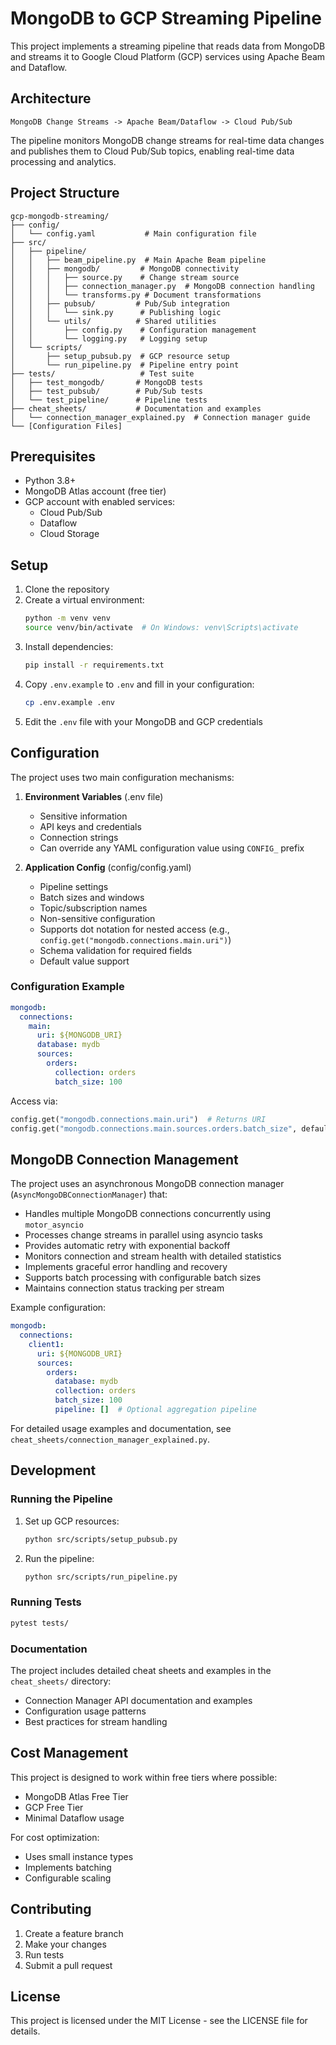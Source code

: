 # MongoDB to GCP Streaming Pipeline

This project implements a streaming pipeline that reads data from MongoDB and streams it to Google Cloud Platform (GCP) services using Apache Beam and Dataflow.

## Architecture

```
MongoDB Change Streams -> Apache Beam/Dataflow -> Cloud Pub/Sub
```

The pipeline monitors MongoDB change streams for real-time data changes and publishes them to Cloud Pub/Sub topics, enabling real-time data processing and analytics.

## Project Structure

```
gcp-mongodb-streaming/
├── config/
│   └── config.yaml           # Main configuration file
├── src/
│   ├── pipeline/
│   │   ├── beam_pipeline.py  # Main Apache Beam pipeline
│   │   ├── mongodb/         # MongoDB connectivity
│   │   │   ├── source.py    # Change stream source
│   │   │   ├── connection_manager.py  # MongoDB connection handling
│   │   │   └── transforms.py # Document transformations
│   │   ├── pubsub/         # Pub/Sub integration
│   │   │   └── sink.py      # Publishing logic
│   │   └── utils/          # Shared utilities
│   │       ├── config.py    # Configuration management
│   │       └── logging.py   # Logging setup
│   └── scripts/
│       ├── setup_pubsub.py  # GCP resource setup
│       └── run_pipeline.py  # Pipeline entry point
├── tests/                   # Test suite
│   ├── test_mongodb/       # MongoDB tests
│   ├── test_pubsub/        # Pub/Sub tests
│   └── test_pipeline/      # Pipeline tests
├── cheat_sheets/           # Documentation and examples
│   └── connection_manager_explained.py  # Connection manager guide
└── [Configuration Files]
```

## Prerequisites

- Python 3.8+
- MongoDB Atlas account (free tier)
- GCP account with enabled services:
  - Cloud Pub/Sub
  - Dataflow
  - Cloud Storage

## Setup

1. Clone the repository
2. Create a virtual environment:
   ```bash
   python -m venv venv
   source venv/bin/activate  # On Windows: venv\Scripts\activate
   ```
3. Install dependencies:
   ```bash
   pip install -r requirements.txt
   ```
4. Copy `.env.example` to `.env` and fill in your configuration:
   ```bash
   cp .env.example .env
   ```
5. Edit the `.env` file with your MongoDB and GCP credentials

## Configuration

The project uses two main configuration mechanisms:
1. **Environment Variables** (.env file)
   - Sensitive information
   - API keys and credentials
   - Connection strings
   - Can override any YAML configuration value using `CONFIG_` prefix

2. **Application Config** (config/config.yaml)
   - Pipeline settings
   - Batch sizes and windows
   - Topic/subscription names
   - Non-sensitive configuration
   - Supports dot notation for nested access (e.g., `config.get("mongodb.connections.main.uri")`)
   - Schema validation for required fields
   - Default value support

### Configuration Example
```yaml
mongodb:
  connections:
    main:
      uri: ${MONGODB_URI}
      database: mydb
      sources:
        orders:
          collection: orders
          batch_size: 100
```

Access via:
```python
config.get("mongodb.connections.main.uri")  # Returns URI
config.get("mongodb.connections.main.sources.orders.batch_size", default=50)  # Returns 100
```

## MongoDB Connection Management

The project uses an asynchronous MongoDB connection manager (`AsyncMongoDBConnectionManager`) that:
- Handles multiple MongoDB connections concurrently using `motor_asyncio`
- Processes change streams in parallel using asyncio tasks
- Provides automatic retry with exponential backoff
- Monitors connection and stream health with detailed statistics
- Implements graceful error handling and recovery
- Supports batch processing with configurable batch sizes
- Maintains connection status tracking per stream

Example configuration:
```yaml
mongodb:
  connections:
    client1:
      uri: ${MONGODB_URI}
      sources:
        orders:
          database: mydb
          collection: orders
          batch_size: 100
          pipeline: []  # Optional aggregation pipeline
```

For detailed usage examples and documentation, see `cheat_sheets/connection_manager_explained.py`.

## Development

### Running the Pipeline

1. Set up GCP resources:
   ```bash
   python src/scripts/setup_pubsub.py
   ```

2. Run the pipeline:
   ```bash
   python src/scripts/run_pipeline.py
   ```

### Running Tests

```bash
pytest tests/
```

### Documentation

The project includes detailed cheat sheets and examples in the `cheat_sheets/` directory:
- Connection Manager API documentation and examples
- Configuration usage patterns
- Best practices for stream handling

## Cost Management

This project is designed to work within free tiers where possible:
- MongoDB Atlas Free Tier
- GCP Free Tier
- Minimal Dataflow usage

For cost optimization:
- Uses small instance types
- Implements batching
- Configurable scaling

## Contributing

1. Create a feature branch
2. Make your changes
3. Run tests
4. Submit a pull request

## License

This project is licensed under the MIT License - see the LICENSE file for details. 